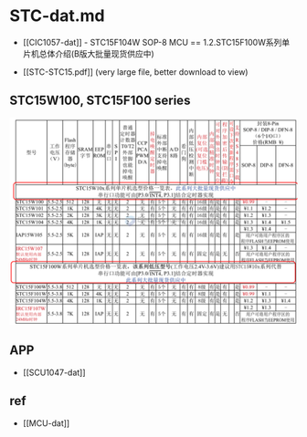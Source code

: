 
# STC-dat.md

- [[CIC1057-dat]] - STC15F104W SOP-8 MCU == 1.2.STC15F100W系列单片机总体介绍(B版大批量现货供应中)

- [[STC-STC15.pdf]] (very large file, better download to view)

## STC15W100, STC15F100 series 

![](2024-10-27-13-36-15.png)


## APP 

- [[SCU1047-dat]]



## ref 

- [[MCU-dat]]